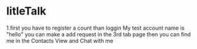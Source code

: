 # litleTalk
1.first you have to register a count than loggin My test account name is "hello" you can make a add request in the 3rd tab page then you can
find me in the Contacts View  and Chat with me 
